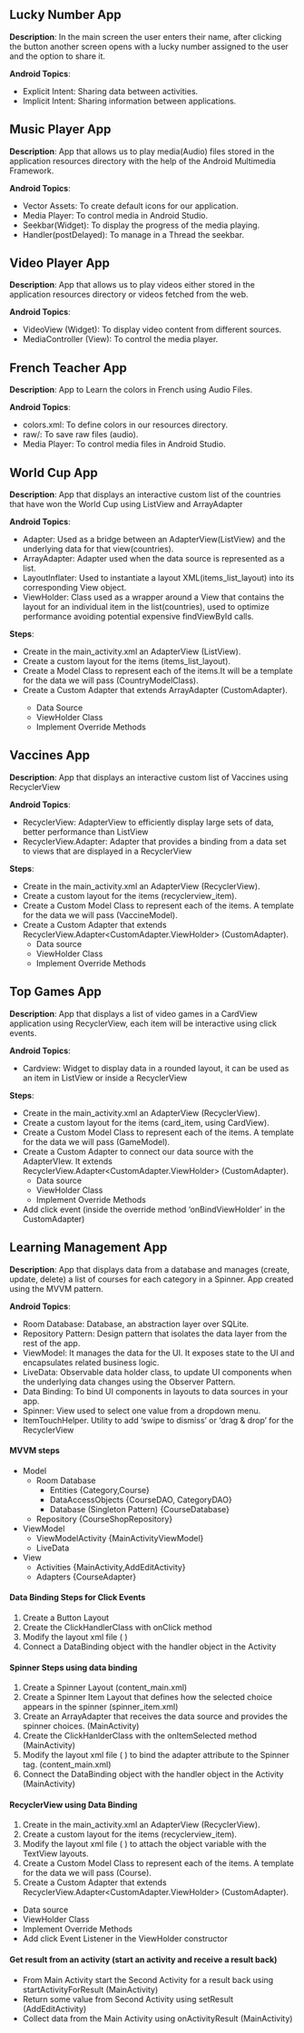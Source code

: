 
## Lucky Number App

**Description**: In the main screen the user enters their name, after clicking the button another screen opens with a lucky number assigned to the user and the option to share it.

**Android Topics**: 

* Explicit Intent: Sharing data between activities.
* Implicit Intent: Sharing information between applications.


## Music Player App

**Description**: App that allows us to play media(Audio) files stored in the application resources directory with the help of  the Android Multimedia Framework. 

**Android Topics**: 

* Vector Assets: To create default icons for our application. 
* Media Player: To control media in Android Studio. 
* Seekbar(Widget): To display the progress of the media playing. 
* Handler(postDelayed): To manage in a Thread the seekbar. 

## Video Player App

**Description**: App that allows us to play videos either stored in the application resources directory or videos fetched from the web. 

**Android Topics**: 

* VideoView (Widget): To display video content  from different sources. 
* MediaController (View): To control the media player.

## French Teacher App

**Description**: App to Learn the colors in  French using Audio Files.

**Android Topics**:

* colors.xml: To define colors in our resources directory. 
* raw/: To save raw files (audio).
* Media Player: To control media files in Android Studio. 

## World Cup App

**Description**: App that displays an interactive custom list of the countries that have won the  World Cup using ListView and  ArrayAdapter
	
**Android Topics**: 

* Adapter: Used as a bridge between an AdapterView(ListView) and the underlying data for that view(countries).
* ArrayAdapter: Adapter used when the data source is represented as a list.
* LayoutInflater: Used to instantiate a layout XML(items_list_layout) into its corresponding View object.
* ViewHolder: Class used as a wrapper around a View that contains the layout for an individual item in the list(countries), used to optimize performance avoiding potential expensive findViewById calls.
  

**Steps**:

* Create  in the main_activity.xml an AdapterView (ListView).
* Create  a custom layout for the items (items_list_layout).
* Create  a Model Class to represent each of the items.It will be a template for  the data we will pass (CountryModelClass).
* Create a Custom Adapter that extends ArrayAdapter<CountryModelClass> (CustomAdapter).
  * Data Source
  * ViewHolder Class
  * Implement Override Methods
 
## Vaccines App

**Description**:  App that displays an interactive custom list of Vaccines using RecyclerView
	
**Android Topics**: 

* RecyclerView: AdapterView to  efficiently display large sets of data, better performance than ListView
* RecyclerView.Adapter: Adapter that provides a binding from a data set to views that are displayed in a RecyclerView

  

**Steps**:

* Create  in the main_activity.xml an AdapterView (RecyclerView).
* Create  a custom layout for the items (recyclerview_item).
* Create  a Custom Model Class to represent each of the items. A template for  the data we will pass (VaccineModel).
* Create a Custom Adapter that extends RecyclerView.Adapter<CustomAdapter.ViewHolder> (CustomAdapter).
   * Data source
   * ViewHolder Class
   * Implement Override Methods


## Top Games App

**Description**:  App that displays a list of video games in a CardView application using RecyclerView, each item will be interactive using click events. 
	
**Android Topics**: 

* Cardview: Widget to display data in a rounded layout, it can be used as an item in ListView or inside a RecyclerView

  

**Steps**:

* Create  in the main_activity.xml an AdapterView (RecyclerView).
* Create  a custom layout for the items (card_item, using CardView).
* Create  a Custom Model Class to represent each of the items. A template for  the data we will pass (GameModel).
* Create a Custom Adapter to connect our data source with the AdapterVIew. It extends RecyclerView.Adapter<CustomAdapter.ViewHolder> (CustomAdapter).
   * Data source
   * ViewHolder Class
   * Implement Override Methods
* Add click event (inside the override method ‘onBindViewHolder’ in the CustomAdapter)


## Learning Management App

**Description**: App that displays data from a database and  manages (create, update, delete) a list of courses for each category in a Spinner. App created using the MVVM pattern.
	
**Android Topics**: 
* Room Database: Database, an abstraction layer over SQLite.
* Repository Pattern:  Design pattern that isolates the data layer from the rest of the app. 
* ViewModel: It manages the data for the UI. It exposes state to the UI and encapsulates related business logic.
* LiveData: Observable data holder class, to update UI components when the underlying data changes using the Observer Pattern.
* Data Binding: To bind UI components in layouts to data sources in your app.
* Spinner: View used to select one value from a dropdown menu.
* ItemTouchHelper. Utility to add ‘swipe to dismiss’ or ‘drag & drop’ for the RecyclerView 

#### MVVM steps
* Model
  * Room Database 
    * Entities {Category,Course}
    * DataAccessObjects {CourseDAO, CategoryDAO}
    * Database (Singleton Pattern) {CourseDatabase}
  * Repository {CourseShopRepository}
* ViewModel 
  * ViewModelActivity {MainActivityViewModel}
  * LiveData
* View
  * Activities {MainActivity,AddEditActivity}
  * Adapters {CourseAdapter}

#### Data Binding Steps for Click Events
1. Create a Button Layout 
2. Create the ClickHandlerClass with onClick method
3. Modify the layout xml file (<layout> <data> <variable>)
4. Connect a DataBinding object with the handler object in the Activity 

#### Spinner Steps using data binding
1. Create a Spinner Layout (content_main.xml)
2. Create a Spinner Item Layout that defines how the selected choice appears in the spinner (spinner_item.xml)
3. Create an ArrayAdapter that receives the data source and provides the spinner choices. (MainActivity)
4. Create the ClickHanlderClass with the onItemSelected method  (MainActivity)
5. Modify the layout xml file (<layout> <data> <variable>) to bind the adapter attribute to the Spinner tag. (content_main.xml)
6. Connect the DataBinding object with the handler object in the Activity  (MainActivity)


#### RecyclerView using Data Binding
1. Create  in the main_activity.xml an AdapterView (RecyclerView).
2. Create  a custom layout for the items (recyclerview_item).
3. Modify the layout xml file (<layout> <data> <variable>) to attach the object variable with the TextView layouts. 
4. Create  a Custom Model Class to represent each of the items. A template for  the data we will pass (Course).
5. Create a Custom Adapter that extends RecyclerView.Adapter<CustomAdapter.ViewHolder> (CustomAdapter).
  * Data source
  * ViewHolder Class
  * Implement Override Methods
  * Add click Event Listener in the ViewHolder constructor 

#### Get result from an activity (start an activity and receive a result back)
* From Main Activity start the Second Activity for a result back using startActivityForResult (MainActivity)
* Return some value from Second Activity using setResult (AddEditActivity)
* Collect data from the Main Activity using onActivityResult (MainActivity) 


